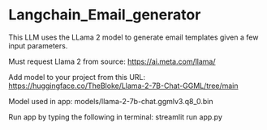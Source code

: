 # Langchain_Email_generator
This LLM uses the LLama 2 model to generate email templates given a few input parameters.

Must request Llama 2 from source: https://ai.meta.com/llama/

Add model to your project from this URL: https://huggingface.co/TheBloke/Llama-2-7B-Chat-GGML/tree/main

Model used in app: models/llama-2-7b-chat.ggmlv3.q8_0.bin

Run app by typing the following in terminal:
streamlit run app.py
